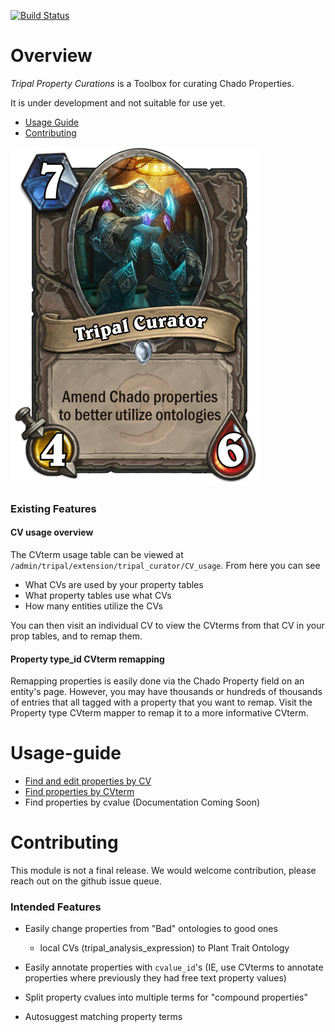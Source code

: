 [![Build Status](https://travis-ci.org/statonlab/tripal_curator.svg?branch=master)](https://travis-ci.org/statonlab/tripal_curator)

# Overview

*Tripal Property Curations* is a Toolbox for curating Chado Properties.

It is under development and not suitable for use yet.

* [Usage Guide](#Usage-guide)
* [Contributing](#Contributing)

![the curator](/docs/img/tripal_curator.png)

### Existing Features

#### CV usage overview

The CVterm usage table can be viewed at `/admin/tripal/extension/tripal_curator/CV_usage`.  From here you can see 
* What CVs are used by your property tables
* What property tables use what CVs
* How many entities utilize the CVs

You can then visit an individual CV to view the CVterms from that CV in your prop tables, and to remap them.

#### Property type_id CVterm remapping

Remapping properties is easily done via the Chado Property field on an entity's page.  However, you may have thousands or hundreds of thousands of entries that all tagged with a property that you want to remap.  Visit the Property type CVterm mapper to remap it to a more informative CVterm.


# Usage-guide

* [Find and edit properties by CV](docs/Edit_by_CV.md)
* [Find properties by CVterm](docs/Edit_by_Property_type.md)
* Find properties by cvalue (Documentation Coming Soon)

# Contributing

This module is not a final release.  We would welcome contribution, please reach out on the github issue queue.

### Intended Features

* Easily change properties from "Bad" ontologies to good ones 
  - local CVs (tripal_analysis_expression) to Plant Trait Ontology
  
* Easily annotate properties with `cvalue_id`'s (IE, use CVterms to annotate properties where previously they had free text property values)

* Split property cvalues into multiple terms for "compound properties"

* Autosuggest matching property terms
